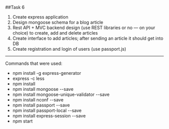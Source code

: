 ﻿##Task 6

1. Create express application
2. Design mongoose schema for a blog article
3. Rest API + MVC backend design (use REST libraries or no — on your choice) to create, add and delete articles
4. Create interface to add articles; after sending an article it should get into DB
5. Create registration and login of users (use passport.js)
 
<hr>
 
Commands that were used:
+ npm install -g express-generator
+ express -c less
+ npm install
+ npm install mongoose --save
+ npm install mongoose-unique-validator --save
+ npm install nconf --save
+ npm install passport --save
+ npm install passport-local --save
+ npm install express-session --save
+ npm start